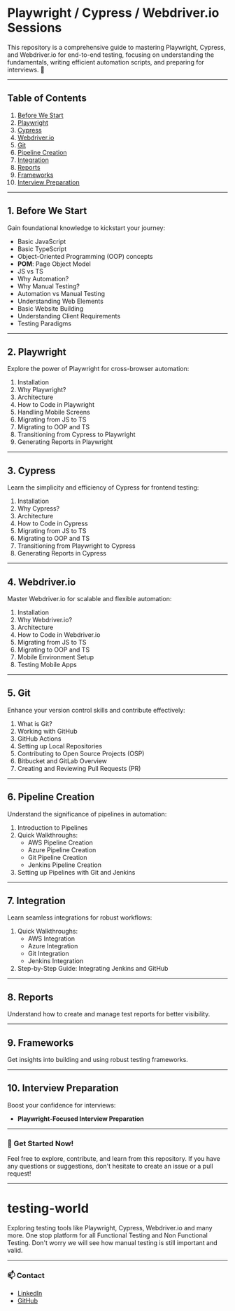 # Playwright / Cypress / Webdriver.io Sessions

This repository is a comprehensive guide to mastering Playwright, Cypress, and Webdriver.io for end-to-end testing, focusing on understanding the fundamentals, writing efficient automation scripts, and preparing for interviews. 🚀

---

## Table of Contents

1. [Before We Start](#before-we-start)
2. [Playwright](#playwright)
3. [Cypress](#cypress)
4. [Webdriver.io](#webdriverio)
5. [Git](#git)
6. [Pipeline Creation](#pipeline-creation)
7. [Integration](#integration)
8. [Reports](#reports)
9. [Frameworks](#frameworks)
10. [Interview Preparation](#interview-preparation)

---

## 1. Before We Start

Gain foundational knowledge to kickstart your journey:
- Basic JavaScript
- Basic TypeScript
- Object-Oriented Programming (OOP) concepts
- **POM**: Page Object Model
- JS vs TS
- Why Automation?
- Why Manual Testing?
- Automation vs Manual Testing
- Understanding Web Elements
- Basic Website Building
- Understanding Client Requirements
- Testing Paradigms

---

## 2. Playwright

Explore the power of Playwright for cross-browser automation:
1. Installation
2. Why Playwright?
3. Architecture
4. How to Code in Playwright
5. Handling Mobile Screens
6. Migrating from JS to TS
7. Migrating to OOP and TS
8. Transitioning from Cypress to Playwright
9. Generating Reports in Playwright

---

## 3. Cypress

Learn the simplicity and efficiency of Cypress for frontend testing:
1. Installation
2. Why Cypress?
3. Architecture
4. How to Code in Cypress
5. Migrating from JS to TS
6. Migrating to OOP and TS
7. Transitioning from Playwright to Cypress
8. Generating Reports in Cypress

---

## 4. Webdriver.io

Master Webdriver.io for scalable and flexible automation:
1. Installation
2. Why Webdriver.io?
3. Architecture
4. How to Code in Webdriver.io
5. Migrating from JS to TS
6. Migrating to OOP and TS
7. Mobile Environment Setup
8. Testing Mobile Apps

---

## 5. Git

Enhance your version control skills and contribute effectively:
1. What is Git?
2. Working with GitHub
3. GitHub Actions
4. Setting up Local Repositories
5. Contributing to Open Source Projects (OSP)
6. Bitbucket and GitLab Overview
7. Creating and Reviewing Pull Requests (PR)

---

## 6. Pipeline Creation

Understand the significance of pipelines in automation:
1. Introduction to Pipelines
2. Quick Walkthroughs:
   - AWS Pipeline Creation
   - Azure Pipeline Creation
   - Git Pipeline Creation
   - Jenkins Pipeline Creation
3. Setting up Pipelines with Git and Jenkins

---

## 7. Integration

Learn seamless integrations for robust workflows:
1. Quick Walkthroughs:
   - AWS Integration
   - Azure Integration
   - Git Integration
   - Jenkins Integration
2. Step-by-Step Guide: Integrating Jenkins and GitHub

---

## 8. Reports

Understand how to create and manage test reports for better visibility.

---

## 9. Frameworks

Get insights into building and using robust testing frameworks.

---

## 10. Interview Preparation

Boost your confidence for interviews:
- **Playwright-Focused Interview Preparation**

---

### 🚀 Get Started Now!
Feel free to explore, contribute, and learn from this repository. If you have any questions or suggestions, don't hesitate to create an issue or a pull request!

---

# testing-world
Exploring testing tools like Playwright, Cypress, Webdriver.io and many more. One stop platform for all Functional Testing and Non Functional Testing. Don't worry we will see how manual testing is still important and valid.

---
### 📫 Contact
- [LinkedIn](https://linkedin.com/in/ks1912)
- [GitHub](https://github.com/ks1912)
